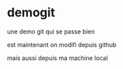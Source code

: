 # demogit
une demo git qui se passe bien

est maintenant on modifi depuis github

mais aussi depuis ma machine local